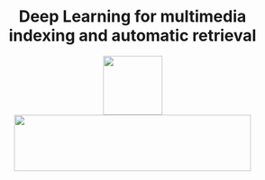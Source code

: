
<h1 align=center>Deep Learning for multimedia indexing and automatic retrieval</h1>

<p align=center>
  <img src="https://upload.wikimedia.org/wikipedia/commons/thumb/f/f8/Python_logo_and_wordmark.svg/1200px-Python_logo_and_wordmark.svg.png"  height="105"/>
  <img src="https://upload.wikimedia.org/wikipedia/commons/9/96/Pytorch_logo.png" width="420" height="100"/>

</p>
